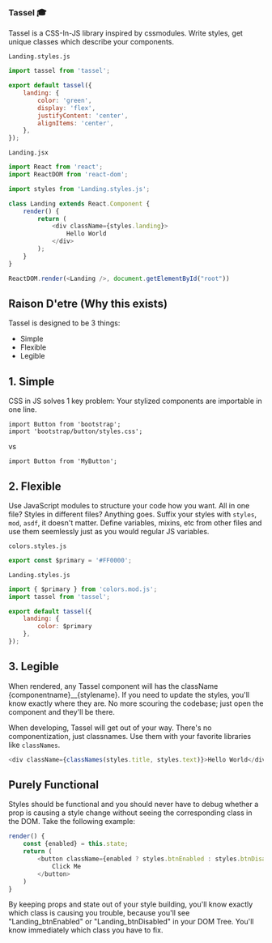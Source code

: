 ### Tassel 🎓

Tassel is a CSS-In-JS library inspired by cssmodules. Write styles, get unique classes which describe your components.

`Landing.styles.js`
```javascript
import tassel from 'tassel';

export default tassel({
    landing: {
        color: 'green',
        display: 'flex',
        justifyContent: 'center',
        alignItems: 'center',
    },
});
```

`Landing.jsx`

```javascript
import React from 'react';
import ReactDOM from 'react-dom';

import styles from 'Landing.styles.js';

class Landing extends React.Component {
    render() {
        return (
            <div className={styles.landing}>
                Hello World
            </div>
        );
    }
}

ReactDOM.render(<Landing />, document.getElementById("root"))

```


## Raison D'etre (Why this exists)

Tassel is designed to be 3 things: 
- Simple
- Flexible
- Legible

## 1. Simple

CSS in JS solves 1 key problem: Your stylized components are importable in one line. 

```
import Button from 'bootstrap';
import 'bootstrap/button/styles.css';
```
vs
```
import Button from 'MyButton';
```

## 2. Flexible

Use JavaScript modules to structure your code how you want. All in one file? Styles in different files? Anything goes. Suffix your styles with `styles`, `mod`, `asdf`, it doesn't matter. Define variables, mixins, etc from other files and use them seemlessly just as you would regular JS variables.


`colors.styles.js`
```javascript
export const $primary = '#FF0000';
```

`Landing.styles.js`
```javascript
import { $primary } from 'colors.mod.js';
import tassel from 'tassel';

export default tassel({
    landing: {
        color: $primary
    },
});
```




## 3. Legible

When rendered, any Tassel component will has the className {componentname}__{stylename}. If you need to update the styles, you'll know exactly where they are. No more scouring the codebase; just open the component and they'll be there.

When developing, Tassel will get out of your way. There's no componentization, just classnames. Use them with your favorite libraries like `classNames`.

```javascript
<div className={classNames(styles.title, styles.text)}>Hello World</div>
```

## Purely Functional

Styles should be functional and you should never have to debug whether a prop is causing a style change without seeing the corresponding class in the DOM. Take the following example: 
```javascript
render() {
    const {enabled} = this.state;
    return (
        <button className={enabled ? styles.btnEnabled : styles.btnDisabled}
            Click Me
        </button>
    )
}
```

By keeping props and state out of your style building, you'll know exactly which class is causing you trouble, because you'll see "Landing_btnEnabled" or "Landing_btnDisabled" in your DOM Tree. You'll know immediately which class you have to fix.
